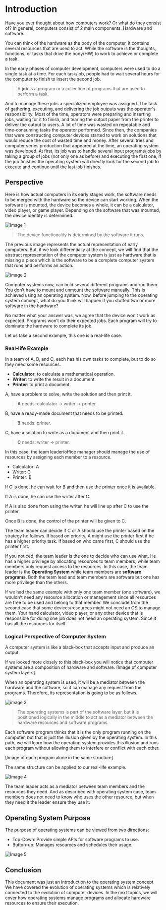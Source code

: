 # Introduction

Have you ever thought about how computers work? Or what do they consist of? 
In general, computers consist of 2 main components. Hardware and software. 

You can think of the hardware as the body of the computer, it contains several resources that are used to act. While the software is the thoughts, functions, or tasks that drive the body(HW) to work to achieve or complete a task. 

In the early phases of computer development, computers were used to do a single task at a time. For each task/job, people had to wait several hours for the computer to finish to insert the second job. 

> A **job** is a program or a collection of programs that are used to perform a task.

And to manage these jobs a specialized employee was assigned. The task of gathering, executing, and delivering the job outputs was the operator's responsibility. Most of the time, operators were preparing and inserting jobs, waiting for it to finish, and tearing the output paper from the printer to deliver the output to users.
A lot of time was wasted on repeatable and time-consuming tasks the operator performed. Since then, the companies that were constructing computer devices started to work on solutions that would reduce the cost of wasted time and money. After several tries and computer series production that appeared at the time, an operating system was developed. At first, its job was to handle several input programs/jobs by taking a group of jobs (not only one as before) and executing the first one, if the job finishes the operating system will directly look for the second job to execute and continue until the last job finishes. 

## Perspective

Here is how actual computers in its early stages work, the software needs to be merged with the hardware so the device can start working. When the software is mounted, the device becomes a whole, it can be a calculator, video player, or game player. Depending on the software that was mounted, the device identity is determined. 

![image 1](./images/01.actual-computer.png)

> The device functionality is determined by the software it runs.



The previous image represents the actual representation of early computers. But, if we look differentially at the concept, we will find that the abstract representation of the computer system is just as hardware that is missing a piece which is the software to be a complete computer system that runs and performs an action. 


![image 2](./images/02.logical-view-of-computer.png)

Computer systems now, can hold several different programs and run them. You don’t have to mount and unmount the software manually. This is achieved using an operating system. 
Now, before jumping to the operating system concept, what do you think will happen if you stuffed two or more software in the hardware?

No matter what your answer was, we agree that the device won’t work as expected. Programs won’t do their expected jobs. Each program will try to dominate the hardware to complete its job.

Let us take a second example, this one is a real-life case. 

### Real-life Example
In a team of A, B, and C, each has his own tasks to complete, but to do so they need some resources. 

- **Calculator**: to calculate a mathematical operation.
- **Writer**: to write the result in a document.
- **Printer**: to print a document.

A, have a problem to solve, write the solution and then print it.
> **A** needs: calculator -> writer -> printer.

B, have a ready-made document that needs to be printed.
> **B** needs: printer.

C, have a solution to write as a document and then print it. 
> **C** needs: writer -> printer.


In this case, the team leader/office manager should manage the use of resources by assigning each member to a resource. 

- Calculator: A
- Writer: C
- Printer: B


If C is done, he can wait for B and then use the printer once it is available. 

If A is done, he can use the writer after C. 

If A is also done from using the writer, he will line up after C to use the printer.

Once B is done, the control of the printer will be given to C.

The team leader can decide if C or A should use the printer based on the strategy he follows. If based on priority, A might use the printer first if he has a higher priority task.
If based on who came first, C should use the printer first.


If you noticed, the team leader is the one to decide who can use what. He has a higher privilege by allocating resources to team members, while team members only request access to the resources.
In this case, the team leader is the **Operating System** while team members are **software programs**.
Both the team lead and team members are software but one has more privilege than the others.

If we had the same example with only one team member (one software), we wouldn’t need any resource allocation or management since all resources are free to be used and belong to that member. 
We conclude from the second case that some devices/resources might not need an OS to manage them. Your hand calculator, video player, or any other device that is responsible for doing one job does not need an operating system. Since it has all the resources for itself.

### Logical Perspective of Computer System
A computer system is like a black-box that accepts input and produce an output. 

If we looked more closely to this black-box you will notice that computer systems are a composition of hardware and software. 
[Image of computer system layers]


When an operating system is used, it will be a mediator between the hardware and the software, so it can manage any request from the programs. Therefore, its representation is going to be as follows. 

![image 3](./images/03.computer-structure.png)

> The operating systems is part of the software layer, but it is positioned logically in the middle to act as a mediator between the hardware resources and software programs. 

Each software program thinks that it is the only program running on the computer, but that is just the illusion given by the operating system. In this path, we will learn how the operating system provides this illusion and runs each program without allowing them to interfere or conflict with each other.

[Image of each program alone in the same structure]

The same structure can be applied to our real-life example. 

![Image 4](./images/04.os-structure-mapping.png)

The team leader acts as a mediator between team members and the resources they need. And as described with operating system case, team members does not need to know who uses the other resource, but when they need it the leader ensure they use it.

## Operating System Purpose 
The purpose of operating systems can be viewed from two directions:
-  Top-Down: Provide simple APIs for software programs to use.
-  Button-up: Manages resources and schedules their usage.

![Image 5](./images/05.os-purpose.png)
## Conclusion 
This document was just an introduction to the operating system concept. We have covered the evolution of operating systems which is relatively connected to the evolution of computer devices. 
In the next topics, we will cover how operating systems manage programs and allocate hardware resources to ensure their execution.
